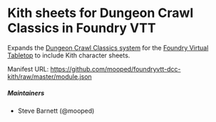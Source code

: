 # Kith sheets for Dungeon Crawl Classics in Foundry VTT

Expands the [Dungeon Crawl Classics system](https://github.com/cyface/foundryvtt-dcc/) for the [Foundry Virtual Tabletop](https://foundryvtt.com) to include Kith character sheets.

Manifest URL: https://github.com/mooped/foundryvtt-dcc-kith/raw/master/module.json

##### Maintainers
* Steve Barnett (@mooped)

